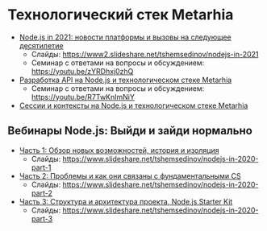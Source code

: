 # Технологический стек Metarhia

- [Node.js in 2021: новости платформы и вызовы на следующее десятилетие](https://youtu.be/nnB7ADYso8s)
  - Слайды: https://www2.slideshare.net/tshemsedinov/nodejs-in-2021
  - Семинар с ответами на вопросы и обсуждением: https://youtu.be/zYRDhxj0zhQ
- [Разработка API на Node.js и технологическом стеке Metarhia](https://youtu.be/gppFXK1YzPA)
  - Семинар с ответами на вопросы и обсуждением: https://youtu.be/R7TwKnImNiY
- [Сессии и контексты на Node.js и технологическом стеке Metarhia](https://youtu.be/5u8imY9SJiQ)

## Вебинары Node.js: Выйди и зайди нормально

- [Часть 1: Обзор новых возможностей, история и изоляция](https://youtu.be/GJY2dyE6328?t=480)
  - Слайды: https://www.slideshare.net/tshemsedinov/nodejs-in-2020-part-1
- [Часть 2: Проблемы и как они связаны с фундаментальными CS](https://youtu.be/r1u-dGocm1c)
  - Слайды: https://www.slideshare.net/tshemsedinov/nodejs-in-2020-part-2
- [Часть 3: Структура и архитектура проекта, Node.js Starter Kit](https://youtu.be/ZXB5OTRld1w)
  - Слайды: https://www.slideshare.net/tshemsedinov/nodejs-in-2020-part-3
